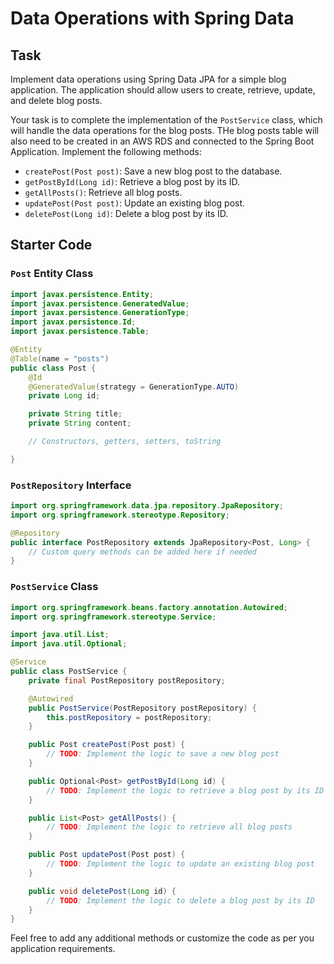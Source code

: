 # Data Operations with Spring Data

## Task

Implement data operations using Spring Data JPA for a simple blog application. The application should allow users to create, retrieve, update, and delete blog posts.

Your task is to complete the implementation of the `PostService` class, which will handle the data operations for the blog posts. THe blog posts table will also need to be created in an AWS RDS and connected to the Spring Boot Application. Implement the following methods:

- `createPost(Post post)`: Save a new blog post to the database.
- `getPostById(Long id)`: Retrieve a blog post by its ID.
- `getAllPosts()`: Retrieve all blog posts.
- `updatePost(Post post)`: Update an existing blog post.
- `deletePost(Long id)`: Delete a blog post by its ID.

## Starter Code

### `Post` Entity Class

```java
import javax.persistence.Entity;
import javax.persistence.GeneratedValue;
import javax.persistence.GenerationType;
import javax.persistence.Id;
import javax.persistence.Table;

@Entity
@Table(name = "posts")
public class Post {
    @Id
    @GeneratedValue(strategy = GenerationType.AUTO)
    private Long id;

    private String title;
    private String content;

    // Constructors, getters, setters, toString

}
```

### `PostRepository` Interface

```java
import org.springframework.data.jpa.repository.JpaRepository;
import org.springframework.stereotype.Repository;

@Repository
public interface PostRepository extends JpaRepository<Post, Long> {
    // Custom query methods can be added here if needed
}
```

### `PostService` Class

```java
import org.springframework.beans.factory.annotation.Autowired;
import org.springframework.stereotype.Service;

import java.util.List;
import java.util.Optional;

@Service
public class PostService {
    private final PostRepository postRepository;

    @Autowired
    public PostService(PostRepository postRepository) {
        this.postRepository = postRepository;
    }

    public Post createPost(Post post) {
        // TODO: Implement the logic to save a new blog post
    }

    public Optional<Post> getPostById(Long id) {
        // TODO: Implement the logic to retrieve a blog post by its ID
    }

    public List<Post> getAllPosts() {
        // TODO: Implement the logic to retrieve all blog posts
    }

    public Post updatePost(Post post) {
        // TODO: Implement the logic to update an existing blog post
    }

    public void deletePost(Long id) {
        // TODO: Implement the logic to delete a blog post by its ID
    }
}
```

Feel free to add any additional methods or customize the code as per you application requirements.
